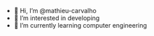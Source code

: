 - 👋 Hi, I’m @mathieu-carvalho
- 👀 I’m interested in developing
- 🌱 I’m currently learning computer engineering







